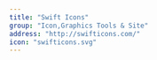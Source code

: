 ```yaml
---
title: "Swift Icons"
group: "Icon,Graphics Tools & Site"
address: "http://swifticons.com/"
icon: "swifticons.svg"
---
```

